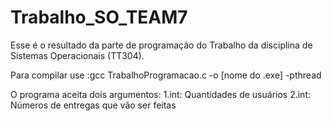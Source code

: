 # Trabalho_SO_TEAM7
Esse é o resultado da parte de programação do Trabalho da disciplina de Sistemas Operacionais (TT304).

Para compilar use :gcc TrabalhoProgramacao.c -o [nome do .exe] -pthread

O programa aceita dois argumentos:
  1.int: Quantidades de usuários
  2.int: Números de entregas que vão ser feitas
